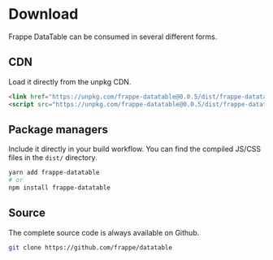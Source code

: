 <!-- base_template: frappe_io/www/datatable/datatable_base.html -->
<!-- add-next-prev-links -->

# Download

Frappe DataTable can be consumed in several different forms.

## CDN

Load it directly from the unpkg CDN.

```html
<link href="https://unpkg.com/frappe-datatable@0.0.5/dist/frappe-datatable.min.css" rel="stylesheet">
<script src="https://unpkg.com/frappe-datatable@0.0.5/dist/frappe-datatable.min.js"></script>
```

## Package managers

Include it directly in your build workflow. You can find the compiled JS/CSS files in the `dist/` directory.

```bash
yarn add frappe-datatable
# or
npm install frappe-datatable
```

## Source

The complete source code is always available on Github.

```bash
git clone https://github.com/frappe/datatable
```